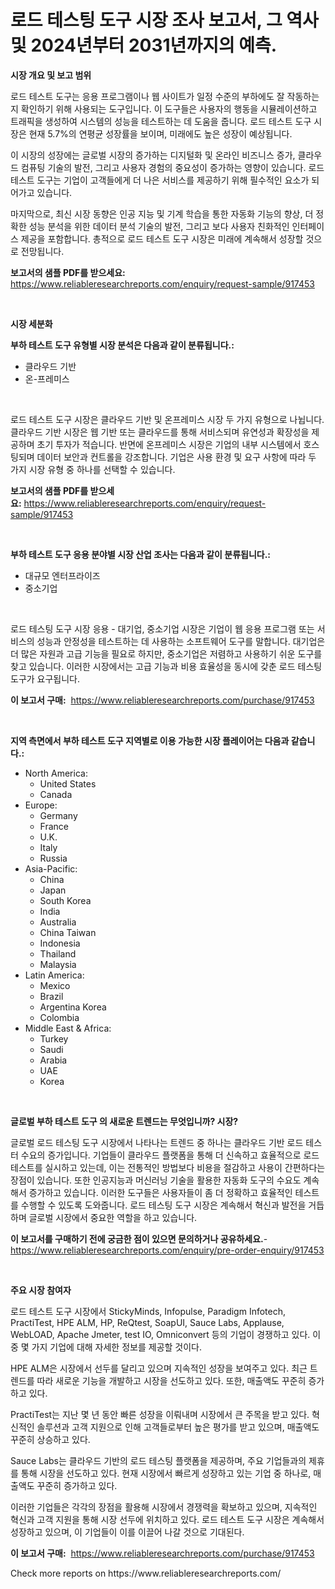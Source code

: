 <p><h1>로드 테스팅 도구 시장 조사 보고서, 그 역사 및 2024년부터 2031년까지의 예측.</h1></p><p><strong>시장 개요 및 보고 범위</strong></p>
<p><p>로드 테스트 도구는 응용 프로그램이나 웹 사이트가 일정 수준의 부하에도 잘 작동하는지 확인하기 위해 사용되는 도구입니다. 이 도구들은 사용자의 행동을 시뮬레이션하고 트래픽을 생성하여 시스템의 성능을 테스트하는 데 도움을 줍니다. 로드 테스트 도구 시장은 현재 5.7%의 연평균 성장률을 보이며, 미래에도 높은 성장이 예상됩니다. </p><p>이 시장의 성장에는 글로벌 시장의 증가하는 디지털화 및 온라인 비즈니스 증가, 클라우드 컴퓨팅 기술의 발전, 그리고 사용자 경험의 중요성이 증가하는 영향이 있습니다. 로드 테스트 도구는 기업이 고객들에게 더 나은 서비스를 제공하기 위해 필수적인 요소가 되어가고 있습니다. </p><p>마지막으로, 최신 시장 동향은 인공 지능 및 기계 학습을 통한 자동화 기능의 향상, 더 정확한 성능 분석을 위한 데이터 분석 기술의 발전, 그리고 보다 사용자 친화적인 인터페이스 제공을 포함합니다. 총적으로 로드 테스트 도구 시장은 미래에 계속해서 성장할 것으로 전망됩니다.</p></p>
<p><strong>보고서의 샘플 PDF를 받으세요:</strong> <a href="https://www.reliableresearchreports.com/enquiry/request-sample/917453">https://www.reliableresearchreports.com/enquiry/request-sample/917453</a></p>
<p>&nbsp;</p>
<p><strong>시장 세분화</strong></p>
<p><strong>부하 테스트 도구 유형별 시장 분석은 다음과 같이 분류됩니다.:</strong></p>
<p><ul><li>클라우드 기반</li><li>온-프레미스</li></ul></p>
<p>&nbsp;</p>
<p><p>로드 테스트 도구 시장은 클라우드 기반 및 온프레미스 시장 두 가지 유형으로 나뉩니다. 클라우드 기반 시장은 웹 기반 또는 클라우드를 통해 서비스되며 유연성과 확장성을 제공하며 초기 투자가 적습니다. 반면에 온프레미스 시장은 기업의 내부 시스템에서 호스팅되며 데이터 보안과 컨트롤을 강조합니다. 기업은 사용 환경 및 요구 사항에 따라 두 가지 시장 유형 중 하나를 선택할 수 있습니다.</p></p>
<p><strong>보고서의 샘플 PDF를 받으세요:</strong>&nbsp;<a href="https://www.reliableresearchreports.com/enquiry/request-sample/917453">https://www.reliableresearchreports.com/enquiry/request-sample/917453</a></p>
<p>&nbsp;</p>
<p><strong> 부하 테스트 도구 응용 분야별 시장 산업 조사는 다음과 같이 분류됩니다.:</strong></p>
<p><ul><li>대규모 엔터프라이즈</li><li>중소기업</li></ul></p>
<p>&nbsp;</p>
<p><p>로드 테스팅 도구 시장 응용 - 대기업, 중소기업 시장은 기업이 웹 응용 프로그램 또는 서비스의 성능과 안정성을 테스트하는 데 사용하는 소프트웨어 도구를 말합니다. 대기업은 더 많은 자원과 고급 기능을 필요로 하지만, 중소기업은 저렴하고 사용하기 쉬운 도구를 찾고 있습니다. 이러한 시장에서는 고급 기능과 비용 효율성을 동시에 갖춘 로드 테스팅 도구가 요구됩니다.</p></p>
<p><strong>이 보고서 구매:</strong>&nbsp; <a href="https://www.reliableresearchreports.com/purchase/917453">https://www.reliableresearchreports.com/purchase/917453</a></p>
<p>&nbsp;</p>
<p><strong>지역 측면에서 부하 테스트 도구 지역별로 이용 가능한 시장 플레이어는 다음과 같습니다.:</strong></p>
<p><ul>
    <li>
        North America:
        <ul>
            <li>United States</li>
            <li>Canada</li>
        </ul>
    </li>
    <li>
        Europe:
        <ul>
            <li>Germany</li>
            <li>France</li>
            <li>U.K.</li>
            <li>Italy</li>
            <li>Russia</li>
        </ul>
    </li>
    <li>
        Asia-Pacific:
        <ul>
            <li>China</li>
            <li>Japan</li>
            <li>South Korea</li>
            <li>India</li>
            <li>Australia</li>
            <li>China Taiwan</li>
            <li>Indonesia</li>
            <li>Thailand</li>
            <li>Malaysia</li>
        </ul>
    </li>
    <li>
        Latin America:
        <ul>
            <li>Mexico</li>
            <li>Brazil</li>
            <li>Argentina Korea</li>
            <li>Colombia</li>
        </ul>
    </li>
    <li>
        Middle East & Africa:
        <ul>
            <li>Turkey</li>
            <li>Saudi</li>
            <li>Arabia</li>
            <li>UAE</li>
            <li>Korea</li>
        </ul>
    </li>
    </ul></p>
<p>&nbsp;</p>
<p><strong>글로벌 부하 테스트 도구 의 새로운 트렌드는 무엇입니까? 시장?</strong></p>
<p><p>글로벌 로드 테스팅 도구 시장에서 나타나는 트렌드 중 하나는 클라우드 기반 로드 테스터 수요의 증가입니다. 기업들이 클라우드 플랫폼을 통해 더 신속하고 효율적으로 로드 테스트를 실시하고 있는데, 이는 전통적인 방법보다 비용을 절감하고 사용이 간편하다는 장점이 있습니다. 또한 인공지능과 머신러닝 기술을 활용한 자동화 도구의 수요도 계속해서 증가하고 있습니다. 이러한 도구들은 사용자들이 좀 더 정확하고 효율적인 테스트를 수행할 수 있도록 도와줍니다. 로드 테스팅 도구 시장은 계속해서 혁신과 발전을 거듭하며 글로벌 시장에서 중요한 역할을 하고 있습니다.</p></p>
<p><strong>이 보고서를 구매하기 전에 궁금한 점이 있으면 문의하거나 공유하세요.</strong>- <a href="https://www.reliableresearchreports.com/enquiry/pre-order-enquiry/917453">https://www.reliableresearchreports.com/enquiry/pre-order-enquiry/917453</a></p>
<p>&nbsp;</p>
<p><strong>주요 시장 참여자</strong></p>
<p><p>로드 테스트 도구 시장에서 StickyMinds, Infopulse, Paradigm Infotech, PractiTest, HPE ALM, HP, ReQtest, SoapUI, Sauce Labs, Applause, WebLOAD, Apache Jmeter, test IO, Omniconvert 등의 기업이 경쟁하고 있다. 이 중 몇 가지 기업에 대해 자세한 정보를 제공할 것이다.</p><p>HPE ALM은 시장에서 선두를 달리고 있으며 지속적인 성장을 보여주고 있다. 최근 트렌드를 따라 새로운 기능을 개발하고 시장을 선도하고 있다. 또한, 매출액도 꾸준히 증가하고 있다.</p><p>PractiTest는 지난 몇 년 동안 빠른 성장을 이뤄내며 시장에서 큰 주목을 받고 있다. 혁신적인 솔루션과 고객 지원으로 인해 고객들로부터 높은 평가를 받고 있으며, 매출액도 꾸준히 상승하고 있다.</p><p>Sauce Labs는 클라우드 기반의 로드 테스팅 플랫폼을 제공하며, 주요 기업들과의 제휴를 통해 시장을 선도하고 있다. 현재 시장에서 빠르게 성장하고 있는 기업 중 하나로, 매출액도 꾸준히 증가하고 있다.</p><p>이러한 기업들은 각각의 장점을 활용해 시장에서 경쟁력을 확보하고 있으며, 지속적인 혁신과 고객 지원을 통해 시장 선두에 위치하고 있다. 로드 테스트 도구 시장은 계속해서 성장하고 있으며, 이 기업들이 이를 이끌어 나갈 것으로 기대된다.</p></p>
<p><strong>이 보고서 구매:</strong>&nbsp;&nbsp;<a href="https://www.reliableresearchreports.com/purchase/917453">https://www.reliableresearchreports.com/purchase/917453</a></p>
<p>Check more reports on https://www.reliableresearchreports.com/</p>
